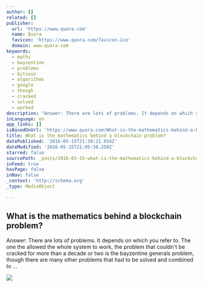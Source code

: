 ```yaml
---
author: []
related: []
publisher:
  url: 'https://www.quora.com'
  name: Quora
  favicon: 'https://www.quora.com/favicon.ico'
  domain: www.quora.com
keywords:
  - maths
  - bayzentine
  - problems
  - bitcoin
  - algorithms
  - google
  - though
  - cracked
  - solved
  - worked
description: "Answer: There are lots of problems. It depends on which you refer to. The one the allowed the whole system to work, the problem that couldn't be cracked for more than a decade or two is the bayzentine generals problem, though there are many other problems that had to be solved and combined to ..."
inLanguage: en
app_links: []
isBasedOnUrl: 'https://www.quora.com/What-is-the-mathematics-behind-a-blockchain-problem'
title: What is the mathematics behind a blockchain problem?
datePublished: '2016-05-15T21:39:21.054Z'
dateModified: '2016-05-15T21:05:38.250Z'
starred: false
sourcePath: _posts/2016-05-15-what-is-the-mathematics-behind-a-blockchain-problem.md
inFeed: true
hasPage: false
inNav: false
_context: 'http://schema.org'
_type: MediaObject

---
```

<article style=""><h1>What is the mathematics behind a blockchain problem?</h1><p>Answer: There are lots of problems. It depends on which you refer to. The one the allowed the whole system to work, the problem that couldn't be cracked for more than a decade or two is the bayzentine generals problem, though there are many other problems that had to be solved and combined to ...</p><img src="https://qsf.is.quoracdn.net/-images.new_grid.fb_share_default.pnge6dde9cfa6e03c43.png" /></article>